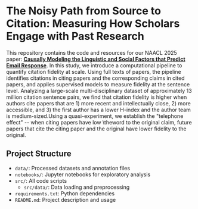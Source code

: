 # The Noisy Path from Source to Citation: Measuring How Scholars Engage with Past Research

This repository contains the code and resources for our NAACL 2025 paper: **[Causally Modeling the Linguistic and Social Factors that Predict Email Response](https://github.com/hongcchen/citation_fidelity/edit/main/README.md)**. In this study, we introduce a computational pipeline to quantify citation fidelity at scale. Using full texts of papers, the pipeline identifies citations in citing papers and the corresponding claims in cited papers, and applies supervised models to measure fidelity at the sentence level. Analyzing a large-scale multi-disciplinary dataset of approximately 13 million citation sentence pairs, we find that citation fidelity is higher when authors cite papers that are 1) more recent and intellectually close, 2) more accessible, and 3) the first author has a lower H-index and the author team is medium-sized.Using a quasi-experiment, we establish the "telephone effect" -- when citing papers have low \theword to the original claim, future papers that cite the citing paper and the original have lower fidelity to the original. 

## Project Structure

- `data/`: Processed datasets and annotation files  
- `notebooks/`: Jupyter notebooks for exploratory analysis  
- `src/`: All code scripts  
  - `src/data/`: Data loading and preprocessing  
- `requirements.txt`: Python dependencies  
- `README.md`: Project description and usage
